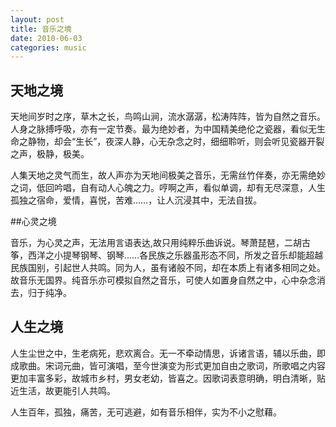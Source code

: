 ```yaml
---
layout: post
title: 音乐之境
date: 2010-06-03
categories: music
---
```

## 天地之境

天地间岁时之序，草木之长，鸟鸣山涧，流水潺潺，松涛阵阵，皆为自然之音乐。人身之脉搏呼吸，亦有一定节奏。最为绝妙者，为中国精美绝伦之瓷器，看似无生命之静物，却会“生长”，夜深人静，心无杂念之时，细细聆听，则会听见瓷器开裂之声，极静，极美。

人集天地之灵气而生，故人声亦为天地间极美之音乐，无需丝竹伴奏，亦无需绝妙之词，低回吟唱，自有动人心魄之力。哼啊之声，看似单调，却有无尽深意，人生孤独之宿命，爱情，喜悦，苦难……，让人沉浸其中，无法自拔。

##心灵之境

音乐，为心灵之声，无法用言语表达,故只用纯粹乐曲诉说。琴萧琵琶，二胡古筝，西洋之小提琴钢琴、钢琴……各民族之乐器虽形态不同，所发之音乐却能超越民族国别，引起世人共鸣。同为人，虽有诸般不同，却在本质上有诸多相同之处。故音乐无国界。纯音乐亦可模拟自然之音乐，可使人如置身自然之中，心中杂念消去，归于纯净。

## 人生之境

人生尘世之中，生老病死，悲欢离合。无一不牵动情思，诉诸言语，辅以乐曲，即成歌曲。宋词元曲，皆可演唱，至今世演变为形式更加自由之歌词，所歌唱之内容更加丰富多彩，故城市乡村，男女老幼，皆喜之。因歌词表意明确，明白清晰，贴近生活，故更能引人共鸣。

人生百年，孤独，痛苦，无可逃避，如有音乐相伴，实为不小之慰藉。

 